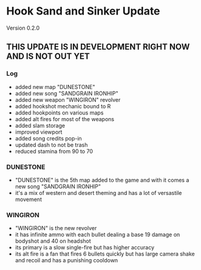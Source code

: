 # Hook Sand and Sinker Update
Version 0.2.0

## THIS UPDATE IS IN DEVELOPMENT RIGHT NOW AND IS NOT OUT YET

### Log
- added new map "DUNESTONE"
- added new song "SANDGRAIN IRONHIP"
- added new weapon "WINGIRON" revolver
- added hookshot mechanic bound to R
- added hookpoints on various maps
- added alt fires for most of the weapons
- added slam storage
- improved viewport
- added song credits pop-in
- updated dash to not be trash
- reduced stamina from 90 to 70

### DUNESTONE
- "DUNESTONE" is the 5th map added to the game and with it comes a new song "SANDGRAIN IRONHIP"
- it's a mix of western and desert theming and has a lot of versastile movement

### WINGIRON
- "WINGIRON" is the new revolver
- it has infinite ammo with each bullet dealing a base 19 damage on bodyshot and 40 on headshot
- its primary is a slow single-fire but has higher accuracy
- its alt fire is a fan that fires 6 bullets quickly but has large camera shake and recoil and has a punishing cooldown
